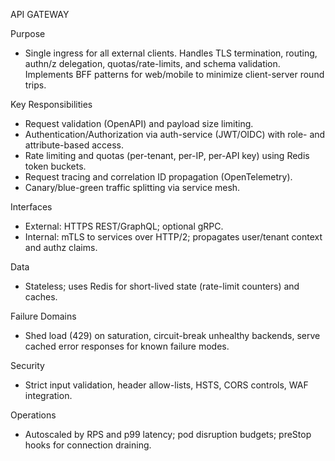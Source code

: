 API GATEWAY

Purpose
- Single ingress for all external clients. Handles TLS termination, routing, authn/z delegation, quotas/rate-limits, and schema validation. Implements BFF patterns for web/mobile to minimize client-server round trips.

Key Responsibilities
- Request validation (OpenAPI) and payload size limiting.
- Authentication/Authorization via auth-service (JWT/OIDC) with role- and attribute-based access.
- Rate limiting and quotas (per-tenant, per-IP, per-API key) using Redis token buckets.
- Request tracing and correlation ID propagation (OpenTelemetry).
- Canary/blue-green traffic splitting via service mesh.

Interfaces
- External: HTTPS REST/GraphQL; optional gRPC.
- Internal: mTLS to services over HTTP/2; propagates user/tenant context and authz claims.

Data
- Stateless; uses Redis for short-lived state (rate-limit counters) and caches.

Failure Domains
- Shed load (429) on saturation, circuit-break unhealthy backends, serve cached error responses for known failure modes.

Security
- Strict input validation, header allow-lists, HSTS, CORS controls, WAF integration.

Operations
- Autoscaled by RPS and p99 latency; pod disruption budgets; preStop hooks for connection draining.
